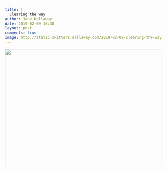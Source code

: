 ```yaml
---
title: |
  Clearing the way
author: Jane Dallaway
date: 2019-02-09 16:30
layout: post
comments: true
image: http://static.skitters.dallaway.com/2019-02-09-clearing-the-way-thumb-1-IMG-8360.JPG
---
```


<div>
        <a href="http://static.skitters.dallaway.com/2019-02-09-clearing-the-way-fullsize-1-IMG-8360.JPG">
          <img src="http://static.skitters.dallaway.com/2019-02-09-clearing-the-way-thumb-1-IMG-8360.JPG" width="500" height="375"/>
        </a>
      </div>


  
      